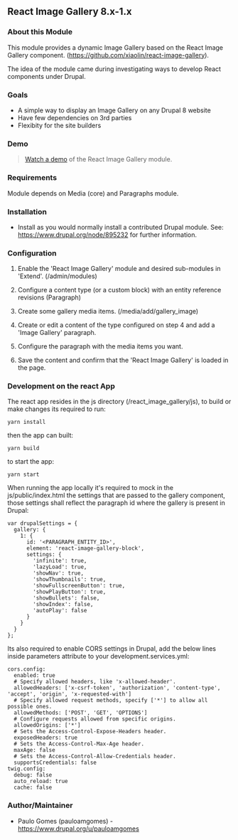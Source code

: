 ## React Image Gallery 8.x-1.x

### About this Module

This module provides a dynamic Image Gallery based on the React Image Gallery component.
(https://github.com/xiaolin/react-image-gallery).

The idea of the module came during investigating ways to develop React components under Drupal.

### Goals

* A simple way to display an Image Gallery on any Drupal 8 website
* Have few dependencies on 3rd parties
* Flexibity for the site builders

### Demo

> [Watch a demo](https://youtu.be/CY08LVXfk88) of the React Image Gallery module.

### Requirements

Module depends on Media (core) and Paragraphs module.

### Installation

* Install as you would normally install a contributed Drupal module.
  See: https://www.drupal.org/node/895232 for further information.

### Configuration

1.  Enable the 'React Image Gallery' module and desired sub-modules in 'Extend'. (/admin/modules)

2.  Configure a content type (or a custom block) with an entity reference revisions (Paragraph)

3.  Create some gallery media items. (/media/add/gallery_image)

4.  Create or edit a content of the type configured on step 4 and add a 'Image Gallery' paragraph.

5.  Configure the paragraph with the media items you want.

6.  Save the content and confirm that the 'React Image Gallery' is loaded in the page.

### Development on the react App

The react app resides in the js directory (/react_image_gallery/js), to build or make changes its required to run:

```
yarn install
```

then the app can built:

```
yarn build
```

to start the app:

```
yarn start
```

When running the app locally it's required to mock in the js/public/index.html the settings that are passed to the gallery component,
those settings shall reflect the paragraph id where the gallery is present in Drupal:

```
var drupalSettings = {
  gallery: {
    1: {
      id: '<PARAGRAPH_ENTITY_ID>',
      element: 'react-image-gallery-block',
      settings: {
        'infinite': true,
        'lazyLoad': true,
        'showNav': true,
        'showThumbnails': true,
        'showFullscreenButton': true,
        'showPlayButton': true,
        'showBullets': false,
        'showIndex': false,
        'autoPlay': false
      }
    }
  }
};
```

Its also required to enable CORS settings in Drupal, add the below lines inside parameters attribute to your development.services.yml:

```
cors.config:
  enabled: true
  # Specify allowed headers, like 'x-allowed-header'.
  allowedHeaders: ['x-csrf-token', 'authorization', 'content-type', 'accept', 'origin', 'x-requested-with']
  # Specify allowed request methods, specify ['*'] to allow all possible ones.
  allowedMethods: ['POST', 'GET', 'OPTIONS']
  # Configure requests allowed from specific origins.
  allowedOrigins: ['*']
  # Sets the Access-Control-Expose-Headers header.
  exposedHeaders: true
  # Sets the Access-Control-Max-Age header.
  maxAge: false
  # Sets the Access-Control-Allow-Credentials header.
  supportsCredentials: false
twig.config:
  debug: false
  auto_reload: true
  cache: false
```

### Author/Maintainer

* Paulo Gomes (pauloamgomes) - https://www.drupal.org/u/pauloamgomes
